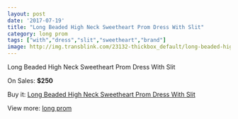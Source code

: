 ```yaml
---
layout: post
date: '2017-07-19'
title: "Long Beaded High Neck Sweetheart Prom Dress With Slit"
category: long prom
tags: ["with","dress","slit","sweetheart","brand"]
image: http://img.transblink.com/23132-thickbox_default/long-beaded-high-neck-sweetheart-prom-dress-with-slit.jpg
---
```

Long Beaded High Neck Sweetheart Prom Dress With Slit

On Sales: **$250**
<a href="https://www.transblink.com/en/long-prom/7336-long-beaded-high-neck-sweetheart-prom-dress-with-slit.html"><amp-img layout="responsive" width="600" height="600" src="//img.transblink.com/23132-thickbox_default/long-beaded-high-neck-sweetheart-prom-dress-with-slit.jpg" alt="Long Beaded High Neck Sweetheart Prom Dress With Slit 0" /></a>
<a href="https://www.transblink.com/en/long-prom/7336-long-beaded-high-neck-sweetheart-prom-dress-with-slit.html"><amp-img layout="responsive" width="600" height="600" src="//img.transblink.com/23134-thickbox_default/long-beaded-high-neck-sweetheart-prom-dress-with-slit.jpg" alt="Long Beaded High Neck Sweetheart Prom Dress With Slit 1" /></a>
<a href="https://www.transblink.com/en/long-prom/7336-long-beaded-high-neck-sweetheart-prom-dress-with-slit.html"><amp-img layout="responsive" width="600" height="600" src="//img.transblink.com/23133-thickbox_default/long-beaded-high-neck-sweetheart-prom-dress-with-slit.jpg" alt="Long Beaded High Neck Sweetheart Prom Dress With Slit 2" /></a>

Buy it: [Long Beaded High Neck Sweetheart Prom Dress With Slit](https://www.transblink.com/en/long-prom/7336-long-beaded-high-neck-sweetheart-prom-dress-with-slit.html "Long Beaded High Neck Sweetheart Prom Dress With Slit")

View more: [long prom](https://www.transblink.com/en/58-long-prom "long prom")